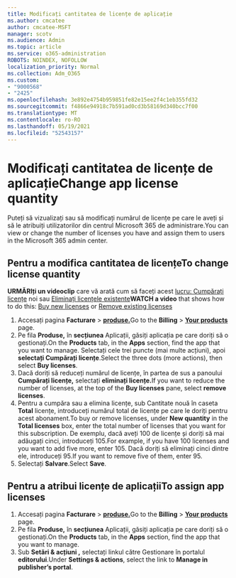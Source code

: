 ```yaml
---
title: Modificați cantitatea de licențe de aplicație
ms.author: cmcatee
author: cmcatee-MSFT
manager: scotv
ms.audience: Admin
ms.topic: article
ms.service: o365-administration
ROBOTS: NOINDEX, NOFOLLOW
localization_priority: Normal
ms.collection: Adm_O365
ms.custom:
- "9000568"
- "2425"
ms.openlocfilehash: 3e892e4754b959851fe82e15ee2f4c1eb355fd32
ms.sourcegitcommit: f4866e94918c7b591ad0cd3b58169d340bcc7f00
ms.translationtype: MT
ms.contentlocale: ro-RO
ms.lasthandoff: 05/19/2021
ms.locfileid: "52543157"
---
```

# <a name="change-app-license-quantity"></a><span data-ttu-id="dca5a-102">Modificați cantitatea de licențe de aplicație</span><span class="sxs-lookup"><span data-stu-id="dca5a-102">Change app license quantity</span></span>

<span data-ttu-id="dca5a-103">Puteți să vizualizați sau să modificați numărul de licențe pe care le aveți și să le atribuiți utilizatorilor din centrul Microsoft 365 de administrare.</span><span class="sxs-lookup"><span data-stu-id="dca5a-103">You can view or change the number of licenses you have and assign them to users in the Microsoft 365 admin center.</span></span>

## <a name="to-change-license-quantity"></a><span data-ttu-id="dca5a-104">Pentru a modifica cantitatea de licențe</span><span class="sxs-lookup"><span data-stu-id="dca5a-104">To change license quantity</span></span>

<span data-ttu-id="dca5a-105">**URMĂRIți un videoclip** care vă arată cum să faceți acest [lucru: Cumpărați licențe](https://go.microsoft.com/fwlink/p/?linkid=2154857) noi sau [Eliminați licențele existente](https://go.microsoft.com/fwlink/p/?linkid=2154938)</span><span class="sxs-lookup"><span data-stu-id="dca5a-105">**WATCH a video** that shows how to do this: [Buy new licenses](https://go.microsoft.com/fwlink/p/?linkid=2154857) or [Remove existing licenses](https://go.microsoft.com/fwlink/p/?linkid=2154938)</span></span>

1. <span data-ttu-id="dca5a-106">Accesați pagina **Facturare**  >  **[produse.](https://go.microsoft.com/fwlink/p/?linkid=842054)**</span><span class="sxs-lookup"><span data-stu-id="dca5a-106">Go to the **Billing** > **[Your products](https://go.microsoft.com/fwlink/p/?linkid=842054)** page.</span></span>
2. <span data-ttu-id="dca5a-107">Pe fila **Produse,** în **secțiunea** Aplicații, găsiți aplicația pe care doriți să o gestionați.</span><span class="sxs-lookup"><span data-stu-id="dca5a-107">On the **Products** tab, in the **Apps** section, find the app that you want to manage.</span></span> <span data-ttu-id="dca5a-108">Selectați cele trei puncte (mai multe acțiuni), apoi **selectați Cumpărați licențe**.</span><span class="sxs-lookup"><span data-stu-id="dca5a-108">Select the three dots (more actions), then select **Buy licenses**.</span></span>
3. <span data-ttu-id="dca5a-109">Dacă doriți să reduceți numărul de licențe, în partea de sus a panoului **Cumpărați licențe,** selectați **eliminați licențe.**</span><span class="sxs-lookup"><span data-stu-id="dca5a-109">If you want to reduce the number of licenses, at the top of the **Buy licenses** pane, select **remove licenses**.</span></span>
4. <span data-ttu-id="dca5a-110">Pentru a cumpăra sau  a elimina licențe, sub Cantitate nouă în caseta **Total** licențe, introduceți numărul total de licențe pe care le doriți pentru acest abonament.</span><span class="sxs-lookup"><span data-stu-id="dca5a-110">To buy or remove licenses, under **New quantity** in the **Total licenses** box, enter the total number of licenses that you want for this subscription.</span></span> <span data-ttu-id="dca5a-111">De exemplu, dacă aveți 100 de licențe și doriți să mai adăugați cinci, introduceți 105.</span><span class="sxs-lookup"><span data-stu-id="dca5a-111">For example, if you have 100 licenses and you want to add five more, enter 105.</span></span> <span data-ttu-id="dca5a-112">Dacă doriți să eliminați cinci dintre ele, introduceți 95.</span><span class="sxs-lookup"><span data-stu-id="dca5a-112">If you want to remove five of them, enter 95.</span></span>
5. <span data-ttu-id="dca5a-113">Selectați **Salvare**.</span><span class="sxs-lookup"><span data-stu-id="dca5a-113">Select **Save**.</span></span>

## <a name="to-assign-app-licenses"></a><span data-ttu-id="dca5a-114">Pentru a atribui licențe de aplicații</span><span class="sxs-lookup"><span data-stu-id="dca5a-114">To assign app licenses</span></span>

1. <span data-ttu-id="dca5a-115">Accesați pagina **Facturare**  >  **[produse.](https://go.microsoft.com/fwlink/p/?linkid=842054)**</span><span class="sxs-lookup"><span data-stu-id="dca5a-115">Go to the **Billing** > **[Your products](https://go.microsoft.com/fwlink/p/?linkid=842054)** page.</span></span>
2. <span data-ttu-id="dca5a-116">Pe fila **Produse,** în **secțiunea** Aplicații, găsiți aplicația pe care doriți să o gestionați.</span><span class="sxs-lookup"><span data-stu-id="dca5a-116">On the **Products** tab, in the **Apps** section, find the app that you want to manage.</span></span>
3. <span data-ttu-id="dca5a-117">Sub **Setări & acțiuni ,** selectați linkul către Gestionare în portalul **editorului**.</span><span class="sxs-lookup"><span data-stu-id="dca5a-117">Under **Settings & actions**, select the link to **Manage in publisher’s portal**.</span></span>
